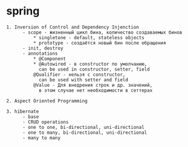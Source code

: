 # spring 

    1. Inversion of Control and Dependency Injenction
          - scope - жизненный цикл бина, количество создаваемых бинов
              * singletone - default, stateless objects
              * prototype - создаётся новый бин после обращения
          - init, destroy
          - annotations
              * @Component
              * @Autowired - в constructor по умолчанию, 
                can be used in constructor, setter, field
              @Qualifier - нельзя с constructor, 
                can be used with setter and field
              @Value - Для внедрения строк и др. значений, 
                в этом случае нет необходимости в сеттерах  

    2. Aspect Oriented Programming
    
    3. hibernate 
          - base
          - CRUD operations
          - one to one, bi-directional, uni-directional
          - one to many, bi-directional, uni-directional                   
          - many to many
